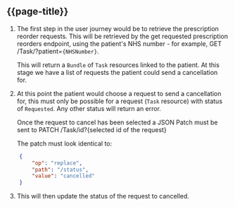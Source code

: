 ## {{page-title}}

1. The first step in the user journey would be to retrieve the prescription reorder requests. This will be retrieved by the get requested prescription reorders endpoint, using the patient's NHS number - for example, GET /Task/?patient=`{NHSNumber}`.

    This will return a `Bundle` of `Task` resources linked to the patient. At this stage we have a list of requests the patient could send a cancellation for.
2. At this point the patient would choose a request to send a cancellation for, this must only be possible for a request (`Task` resource) with status of `Requested`. Any other status will return an error.
    
    Once the request to cancel has been selected a JSON Patch must be sent to PATCH /Task/id?{selected id of the request}
    
    The patch must look identical to:

```json
    {
        "op": "replace",
        "path": "/status",
        "value": "cancelled"
    }
```

3. This will then update the status of the request to cancelled.